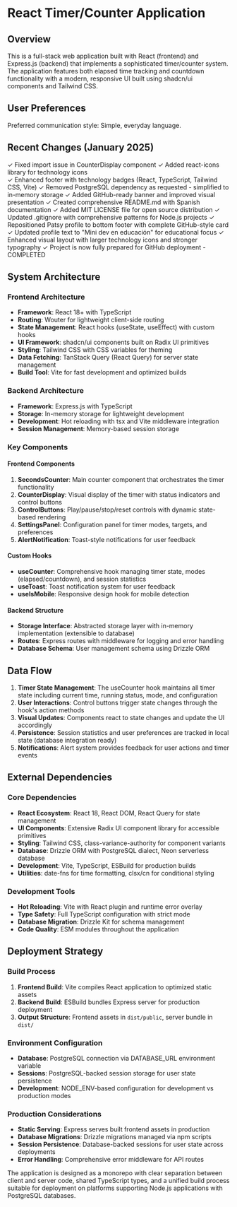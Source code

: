 # React Timer/Counter Application

## Overview

This is a full-stack web application built with React (frontend) and Express.js (backend) that implements a sophisticated timer/counter system. The application features both elapsed time tracking and countdown functionality with a modern, responsive UI built using shadcn/ui components and Tailwind CSS.

## User Preferences

Preferred communication style: Simple, everyday language.

## Recent Changes (January 2025)

✓ Fixed import issue in CounterDisplay component
✓ Added react-icons library for technology icons  
✓ Enhanced footer with technology badges (React, TypeScript, Tailwind CSS, Vite)
✓ Removed PostgreSQL dependency as requested - simplified to in-memory storage
✓ Added GitHub-ready banner and improved visual presentation
✓ Created comprehensive README.md with Spanish documentation
✓ Added MIT LICENSE file for open source distribution
✓ Updated .gitignore with comprehensive patterns for Node.js projects
✓ Repositioned Patsy profile to bottom footer with complete GitHub-style card
✓ Updated profile text to "Mini dev en educación" for educational focus
✓ Enhanced visual layout with larger technology icons and stronger typography
✓ Project is now fully prepared for GitHub deployment - COMPLETED

## System Architecture

### Frontend Architecture
- **Framework**: React 18+ with TypeScript
- **Routing**: Wouter for lightweight client-side routing
- **State Management**: React hooks (useState, useEffect) with custom hooks
- **UI Framework**: shadcn/ui components built on Radix UI primitives
- **Styling**: Tailwind CSS with CSS variables for theming
- **Data Fetching**: TanStack Query (React Query) for server state management
- **Build Tool**: Vite for fast development and optimized builds

### Backend Architecture
- **Framework**: Express.js with TypeScript
- **Storage**: In-memory storage for lightweight development
- **Development**: Hot reloading with tsx and Vite middleware integration
- **Session Management**: Memory-based session storage

### Key Components

#### Frontend Components
1. **SecondsCounter**: Main counter component that orchestrates the timer functionality
2. **CounterDisplay**: Visual display of the timer with status indicators and control buttons
3. **ControlButtons**: Play/pause/stop/reset controls with dynamic state-based rendering
4. **SettingsPanel**: Configuration panel for timer modes, targets, and preferences
5. **AlertNotification**: Toast-style notifications for user feedback

#### Custom Hooks
- **useCounter**: Comprehensive hook managing timer state, modes (elapsed/countdown), and session statistics
- **useToast**: Toast notification system for user feedback
- **useIsMobile**: Responsive design hook for mobile detection

#### Backend Structure
- **Storage Interface**: Abstracted storage layer with in-memory implementation (extensible to database)
- **Routes**: Express routes with middleware for logging and error handling
- **Database Schema**: User management schema using Drizzle ORM

## Data Flow

1. **Timer State Management**: The useCounter hook maintains all timer state including current time, running status, mode, and configuration
2. **User Interactions**: Control buttons trigger state changes through the hook's action methods
3. **Visual Updates**: Components react to state changes and update the UI accordingly
4. **Persistence**: Session statistics and user preferences are tracked in local state (database integration ready)
5. **Notifications**: Alert system provides feedback for user actions and timer events

## External Dependencies

### Core Dependencies
- **React Ecosystem**: React 18, React DOM, React Query for state management
- **UI Components**: Extensive Radix UI component library for accessible primitives
- **Styling**: Tailwind CSS, class-variance-authority for component variants
- **Database**: Drizzle ORM with PostgreSQL dialect, Neon serverless database
- **Development**: Vite, TypeScript, ESBuild for production builds
- **Utilities**: date-fns for time formatting, clsx/cn for conditional styling

### Development Tools
- **Hot Reloading**: Vite with React plugin and runtime error overlay
- **Type Safety**: Full TypeScript configuration with strict mode
- **Database Migration**: Drizzle Kit for schema management
- **Code Quality**: ESM modules throughout the application

## Deployment Strategy

### Build Process
1. **Frontend Build**: Vite compiles React application to optimized static assets
2. **Backend Build**: ESBuild bundles Express server for production deployment
3. **Output Structure**: Frontend assets in `dist/public`, server bundle in `dist/`

### Environment Configuration
- **Database**: PostgreSQL connection via DATABASE_URL environment variable
- **Sessions**: PostgreSQL-backed session storage for user state persistence
- **Development**: NODE_ENV-based configuration for development vs production modes

### Production Considerations
- **Static Serving**: Express serves built frontend assets in production
- **Database Migrations**: Drizzle migrations managed via npm scripts
- **Session Persistence**: Database-backed sessions for user state across deployments
- **Error Handling**: Comprehensive error middleware for API routes

The application is designed as a monorepo with clear separation between client and server code, shared TypeScript types, and a unified build process suitable for deployment on platforms supporting Node.js applications with PostgreSQL databases.
